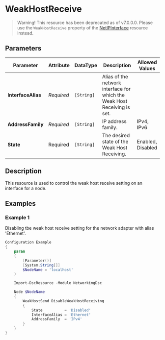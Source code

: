 # WeakHostReceive

> Warning! This resource has been deprecated as of v7.0.0.0.
> Please use the `WeakHostReceive` property of the [NetIPInterface](NetIPInterface.md)
> resource instead.

## Parameters

| Parameter          | Attribute  | DataType   | Description                                                              | Allowed Values     |
| ------------------ | ---------- | ---------- | ------------------------------------------------------------------------ | ------------------ |
| **InterfaceAlias** | *Required* | `[String]` | Alias of the network interface for which the Weak Host Receiving is set. |                    |
| **AddressFamily**  | *Required* | `[String]` | IP address family.                                                       | IPv4,  IPv6        |
| **State**          | Required   | `[String]` | The desired state of the Weak Host Receiving.                            | Enabled,  Disabled |

## Description

This resource is used to control the weak host receive setting on an interface for a node.

## Examples

### Example 1

Disabling tbe weak host receive setting for the network adapter with alias 'Ethernet'.

```powershell
Configuration Example
{
    param
    (
        [Parameter()]
        [System.String[]]
        $NodeName = 'localhost'
    )

    Import-DscResource -Module NetworkingDsc

    Node $NodeName
    {
        WeakHostSend DisableWeakHostReceiving
        {
            State          = 'Disabled'
            InterfaceAlias = 'Ethernet'
            AddressFamily  = 'IPv4'
        }
    }
}
```

